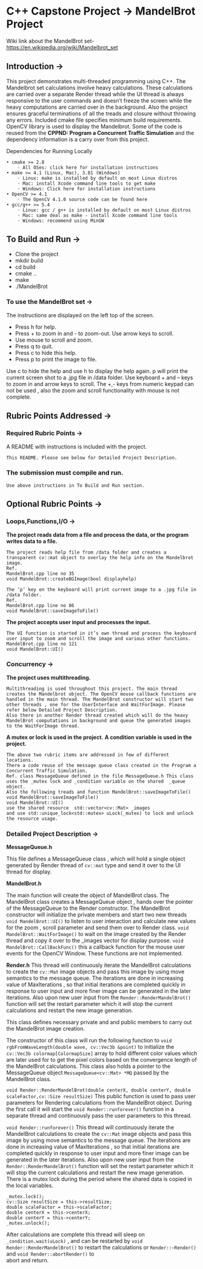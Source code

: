 # C++ Capstone Project → MandelBrot Project

Wiki link about the MandelBrot set-
https://en.wikipedia.org/wiki/Mandelbrot_set





## Introduction →

This project demonstrates multi-threaded programming using C++. The Mandelbrot set calculations involve heavy calculations. These calculations are carried over a separate Render thread while the UI thread is always responsive to the user commands and doesn’t freeze the screen while the heavy computations are carried over in the background. Also the project ensures graceful terminations of all the treads and closure without throwing any errors.
Included cmake file specifies minimum build requirements. OpenCV library is used to display the Mandelbrot. Some of the code is reused from the **CPPND: Program a Concurrent Traffic Simulation** and the dependency information is a carry over from this project. 

Dependencies for Running Locally

    • cmake >= 2.8 
        ◦ All OSes: click here for installation instructions 
    • make >= 4.1 (Linux, Mac), 3.81 (Windows) 
        ◦ Linux: make is installed by default on most Linux distros 
        ◦ Mac: install Xcode command line tools to get make 
        ◦ Windows: Click here for installation instructions 
    • OpenCV >= 4.1 
        ◦ The OpenCV 4.1.0 source code can be found here 
    • gcc/g++ >= 5.4 
        ◦ Linux: gcc / g++ is installed by default on most Linux distros 
        ◦ Mac: same deal as make - install Xcode command line tools 
        ◦ Windows: recommend using MinGW 


## To Build and Run →

- Clone the project 
- mkdir build
- cd build
- cmake ..
- make
- ./MandelBrot

### To use the MandelBrot set →

The instructions are displayed on the left top of the screen. 
- Press h for help.
- Press + to zoom in and - to zoom-out. Use arrow keys to scroll.
- Use mouse to scroll and zoom. 
- Press q to quit.
- Press c to hide this help.
- Press p to print the image to file.

Use c to hide the help and use h to display the help again. 
p will print the current screen shot to a .jpg file in /data folder.
Use keyboard + and – keys to zoom in and arrow keys to scroll. 
The +,- keys from numeric keypad can not be used , also the zoom and scroll functionality with mouse is not complete. 


## Rubric Points Addressed →

### Required Rubric Points →


A README with instructions is included with the project.
	
	This README. Please see below for Detailed Project Description.

### The submission must compile and run.
	
	Use above instructions in To Build and Run section.


## Optional Rubric Points →
	
### Loops,Functions,I/O →

**The project reads data from a file and process the data, or the program writes data to a file.**

    The project reads help file from /data folder and creates a transparent cv::mat object to overlay the help info on the Mandelbrot image.
    Ref. 
    MandelBrot.cpp line no 35
    void MandelBrot::createBGImage(bool displayhelp) 
    
    The ‘p’ key on the keyboard will print current image to a .jpg file in /data folder.
    Ref.
    MandelBrot.cpp line no 86
    void MandelBrot::saveImageToFile()


**The project accepts user input and processes the input.** 
    
    The UI function is started in it’s own thread and process the keyboard user input to zoom and scroll the image and various other functions.
    MandelBrot.cpp line no 121
    void MandelBrot::UI()


### Concurrency →


**The project uses multithreading.**

	Multithreading is used throughout this project. The main thread creates the Mandelbrot object. The OpenCV mouse callback functions are handled in the main thread. The MandelBrot constructor will start two other threads , one for the UserInterface and WaitForImage. Please refer below Detailed Project Description.
    Also there in another Render thread created which will do the heavy MandelBrot computations in background and queue the generated images to the WaitForImage thread.


**A mutex or lock is used in the project.**
**A condition variable is used in the project.**

    The above two rubric items are addressed in few of different locations.
    There a code reuse of the message queue class created in the Program a Concurrent Traffic Simulation. 
    Ref. class MessageQueue defined in the file MessageQueue.h This class uses the _mutex lock and _condition variable on the shared  _queue object.
    Also the following treads and function MandelBrot::saveImageToFile()
    void MandelBrot::saveImageToFile()
    void MandelBrot::UI()
    use the shared resource  std::vector<cv::Mat> _images 
    and use std::unique_lock<std::mutex> uLock(_mutex) to lock and unlock the resource usage.



### Detailed Project Description →

**MessageQueue.h**

This file defines a MessageQueue class , which will hold a single object generated by Render thread of `cv::mat` type and send it over to the UI thread for display. 

**MandelBrot.h**

The main function will create the object of MandelBrot class. The MandelBrot class creates a MessageQueue object , hands over the pointer of the MessageQueue to the Render constructor. 
The MandelBrot  constructor will initialize the private members and start two new threads 
`void MandelBrot::UI()` to listen to user interaction and calculate new values for the zoom , scroll parameter and send them over to Render class.
`void MandelBrot::WaitForImage()` to wait on the image created by the Render thread and copy it over to the _images vector for display purpose. 
`void MandelBrot::CallBackFunc()` this a callback function for the mouse user events for the OpenCV Window. These functions are not implemented.


**Render.h**
 This thread will continuously iterate the MandelBrot calculations to create the `cv::Mat` image objects and pass this image by using move semantics to the message queue. The iterations are done in increasing value of MaxIterations , so that initial iterations are completed quickly in response to user input and more finer image can be generated in the later iterations. Also upon new user input from the `Render::RenderMandelBrot()` function will set the restart parameter which it will stop the current calculations and restart the new image generation. 
 
This class defines necessary private and and public members to carry out the MandelBrot image creation. 

The constructor of this class will run the following function to 
`void rgbFromWaveLength(double wave, cv::Vec3b &point)` to initialize the `cv::Vec3b colormap[ColormapSize]` array to hold different color values which are later used for to get the pixel colors based on the convergence length of the MandelBrot calculations.
This class also holds a pointer to the MessageQueue object `MessageQueue<cv::Mat> *MQ`  passed by the MandelBrot class.

`void Render::RenderMandelBrot(double centerX, double centerY, double scaleFactor,cv::Size resultSize)`
This public function is used to pass user parameters for Rendering calculations from the MandelBrot object. During the first call it will start the `void Render::runforever()` function in a separate thread and continuously pass the user parameters to this thread.

`void Render::runforever()`
This thread will continuously iterate the MandelBrot calculations to create the `cv::Mat` image objects and pass this image by using move semantics to the message queue. The iterations are done in increasing value of MaxIterations , so that initial iterations are completed quickly in response to user input and more finer image can be generated in the later iterations. Also upon new user input from the `Render::RenderMandelBrot()` function  will set the restart parameter which it will stop the current calculations and restart the new image generation. There is a mutex lock during the period where the shared data is copied in the local variables.


    _mutex.lock();
    cv::Size resultSize = this->resultSize;
    double scaleFactor = this->scaleFactor;
    double centerX = this->centerX;
    double centerY = this->centerY;
    _mutex.unlock();
    
After calculations are complete this thread will sleep on ` _condition.wait(uLock)` , and can be restarted by `void Render::RenderMandelBrot()` to restart the calculations or `Render::~Render()` and `void Render::abortRender()` to   
abort and return.













